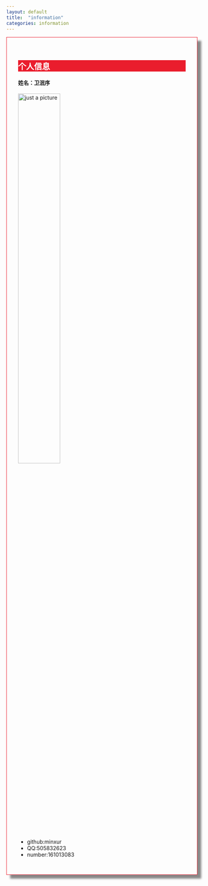 ```yaml
---
layout: default
title:  "information"
categories: information
---
```


<div class="row img-rounded" style="padding:30px; box-shadow: 10px 10px 5px #888888; border: 1px solid #EA1D2D;">
<div class="row">		 
<div class="col-md-12">
<div style="background: #EA1D2D; color:white" class="btn" markdown="1">

## 个人信息

</div>
</div>

<div class="row">
<div class="col-md-3">

#### 姓名：卫泯序

<img src="https://minxur.github.io/images/infor.jpg" alt="just a picture" style="width: 50%" type="image/jpg">
</div>
<div class="col-md-9" markdown="1">

- github:minxur
- QQ:505832623
- number:161013083

</div>
</div>
